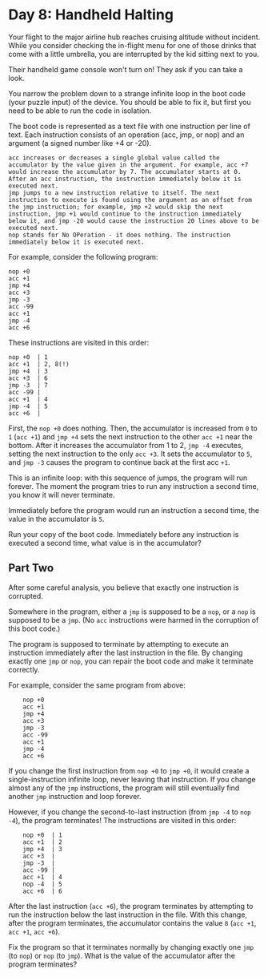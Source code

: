 # Day 8: Handheld Halting

Your flight to the major airline hub reaches cruising altitude without incident. While you consider checking the in-flight menu for one of those drinks that come with a little umbrella, you are interrupted by the kid sitting next to you.

Their handheld game console won't turn on! They ask if you can take a look.

You narrow the problem down to a strange infinite loop in the boot code (your puzzle input) of the device. You should be able to fix it, but first you need to be able to run the code in isolation.

The boot code is represented as a text file with one instruction per line of text. Each instruction consists of an operation (acc, jmp, or nop) and an argument (a signed number like +4 or -20).

    acc increases or decreases a single global value called the accumulator by the value given in the argument. For example, acc +7 would increase the accumulator by 7. The accumulator starts at 0. After an acc instruction, the instruction immediately below it is executed next.
    jmp jumps to a new instruction relative to itself. The next instruction to execute is found using the argument as an offset from the jmp instruction; for example, jmp +2 would skip the next instruction, jmp +1 would continue to the instruction immediately below it, and jmp -20 would cause the instruction 20 lines above to be executed next.
    nop stands for No OPeration - it does nothing. The instruction immediately below it is executed next.

For example, consider the following program:

    nop +0
    acc +1
    jmp +4
    acc +3
    jmp -3
    acc -99
    acc +1
    jmp -4
    acc +6

These instructions are visited in this order:

    nop +0  | 1
    acc +1  | 2, 8(!)
    jmp +4  | 3
    acc +3  | 6
    jmp -3  | 7
    acc -99 |
    acc +1  | 4
    jmp -4  | 5
    acc +6  |

First, the `nop +0` does nothing. Then, the accumulator is increased from `0` to `1` (`acc +1`) and `jmp +4` sets the next instruction to the other `acc +1` near the bottom. After it increases the accumulator from 1 to 2, `jmp -4` executes, setting the next instruction to the only `acc +3`. It sets the accumulator to `5`, and `jmp -3` causes the program to continue back at the first acc `+1`.

This is an infinite loop: with this sequence of jumps, the program will run forever. The moment the program tries to run any instruction a second time, you know it will never terminate.

Immediately before the program would run an instruction a second time, the value in the accumulator is `5`.

Run your copy of the boot code. Immediately before any instruction is executed a second time, what value is in the accumulator?

## Part Two 

After some careful analysis, you believe that exactly one instruction is corrupted.

Somewhere in the program, either a `jmp` is supposed to be a `nop`, or a `nop` is supposed to be a `jmp`. (No `acc` instructions were harmed in the corruption of this boot code.)

The program is supposed to terminate by attempting to execute an instruction immediately after the last instruction in the file. By changing exactly one `jmp` or `nop`, you can repair the boot code and make it terminate correctly.

For example, consider the same program from above:

        nop +0
        acc +1
        jmp +4
        acc +3
        jmp -3
        acc -99
        acc +1
        jmp -4
        acc +6

If you change the first instruction from `nop +0` to `jmp +0`, it would create a single-instruction infinite loop, never leaving that instruction. If you change almost any of the `jmp` instructions, the program will still eventually find another `jmp` instruction and loop forever.

However, if you change the second-to-last instruction (from `jmp -4` to `nop -4`), the program terminates! The instructions are visited in this order:

        nop +0  | 1
        acc +1  | 2
        jmp +4  | 3
        acc +3  |
        jmp -3  |
        acc -99 |
        acc +1  | 4
        nop -4  | 5
        acc +6  | 6

After the last instruction (`acc +6`), the program terminates by attempting to run the instruction below the last instruction in the file. With this change, after the program terminates, the accumulator contains the value `8` (`acc +1`, `acc +1`, `acc +6`).

Fix the program so that it terminates normally by changing exactly one `jmp` (to `nop`) or `nop` (to `jmp`). What is the value of the accumulator after the program terminates?
